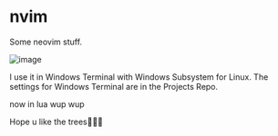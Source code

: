 # nvim
Some neovim stuff.

![image](https://user-images.githubusercontent.com/85098415/160480241-aacbd191-bd3f-40e9-8c2f-c701d366b09b.png)

I use it in Windows Terminal with Windows Subsystem for Linux.
The settings for Windows Terminal are in the Projects Repo.

now in lua wup wup

Hope u like the trees🌲🌲🌲

